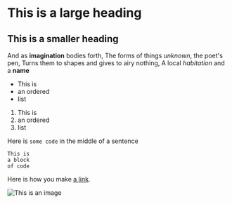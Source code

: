 
# This is a large heading

## This is a smaller heading

And as **imagination** bodies forth,
The forms of things *unknown*, the poet's pen,
Turns them to shapes and gives to airy nothing,
A local *habitation* and a **name**

- This is
- an ordered
- list

1. This is
2. an ordered
3. list

Here is `some code` in the middle of a sentence

```
This is
a block
of code
```

Here is how you make [a link](https://www.wikipedia.org/).

![This is an image](https://github.com/yihui/xaringan/releases/download/v0.0.2/karl-moustache.jpg)

